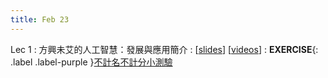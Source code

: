 ```yaml
---
title: Feb 23
---
```


Lec 1
: 方興未艾的人工智慧：發展與應用簡介
  : [[slides](https://docs.google.com/presentation/d/1ly5LmeRZxOyGvVbeboW7Y4VLDwgqZ2x8xdBQ3xnDAvg/edit?usp=sharing)] [[videos](https://youtu.be/m9lg2q79Ohc)]
: **EXERCISE**{: .label .label-purple }[不計名不計分小測驗](https://forms.gle/kGcypFfc9BGYZX7J6)
